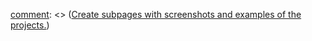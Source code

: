[comment]: <> (Inspiration)
[comment]: <> ([Create subpages with screenshots and examples of the projects.](https://empirical-urbanist.io/))
